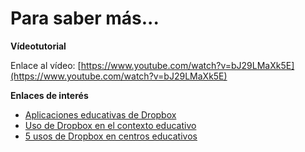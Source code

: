 # Para saber más...

**Vídeotutorial**

Enlace al vídeo: [https://www.youtube.com/watch?v=bJ29LMaXk5E](https://www.youtube.com/watch?v=bJ29LMaXk5E)

**Enlaces de interés**

*   [Aplicaciones educativas de Dropbox](http://canaltic.com/blog/?p=1832 "Enlace permanente a Aplicaciones educativas de Dropbox")
*   [Uso de Dropbox en el contexto educativo](http://educacion360.org/Articulos/uso-de-dropbox-en-el-contexto-educativo.html)
*   [5 usos de Dropbox en centros educativos](http://www.tengountic.com/2011/11/5-usos-de-dropbox-en-centros-educativos/)